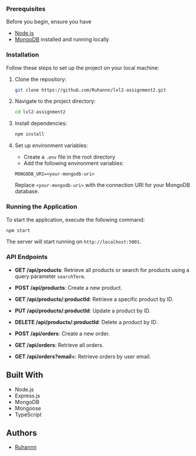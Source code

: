 ### Prerequisites
Before you begin, ensure you have
- [Node.js](https://nodejs.org/)
- [MongoDB](https://www.mongodb.com/) installed and running locally

### Installation

Follow these steps to set up the project on your local machine:

1. Clone the repository:

   ```bash
   git clone https://github.com/Ruhannn/lvl2-assignment2.git
   ```

2. Navigate to the project directory:

   ```bash
   cd lvl2-assignment2
   ```

3. Install dependencies:

   ```bash
   npm install
   ```

4. Set up environment variables:

   - Create a `.env` file in the root directory
   - Add the following environment variables:

   ```plaintext
   MONGODB_URI=<your-mongodb-uri>
   ```

   Replace `<your-mongodb-uri>` with the connection URI for your MongoDB database.

### Running the Application

To start the application, execute the following command:

```bash
npm start
```

The server will start running on `http://localhost:5001`.

### API Endpoints

- **GET /api/products**: Retrieve all products or search for products using a query parameter `searchTerm`.

- **POST /api/products**: Create a new product.

- **GET /api/products/:productId**: Retrieve a specific product by ID.

- **PUT /api/products/:productId**: Update a product by ID.

- **DELETE /api/products/:productId**: Delete a product by ID.

- **POST /api/orders**: Create a new order.

- **GET /api/orders**: Retrieve all orders.

- **GET /api/orders?email=<user-email>**: Retrieve orders by user email.

## Built With

- Node.js
- Express.js
- MongoDB
- Mongoose
- TypeScript

## Authors

- [Ruhannn](https://github.com/Ruhannn)

